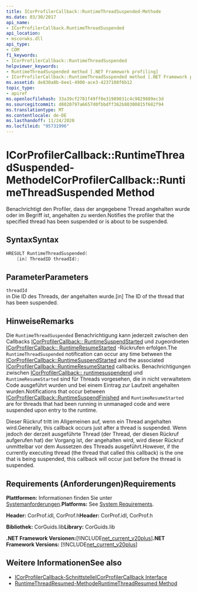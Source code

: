 ```yaml
---
title: ICorProfilerCallback::RuntimeThreadSuspended-Methode
ms.date: 03/30/2017
api_name:
- ICorProfilerCallback.RuntimeThreadSuspended
api_location:
- mscorwks.dll
api_type:
- COM
f1_keywords:
- ICorProfilerCallback::RuntimeThreadSuspended
helpviewer_keywords:
- RuntimeThreadSuspended method [.NET Framework profiling]
- ICorProfilerCallback::RuntimeThreadSuspended method [.NET Framework profiling]
ms.assetid: de830a8b-6ee1-4900-ace3-4237108f6b12
topic_type:
- apiref
ms.openlocfilehash: 33a39cf2781f49ff0e31989831c4c9829889ec3d
ms.sourcegitcommit: d8020797a6657d0fbbdff362b80300815f682f94
ms.translationtype: MT
ms.contentlocale: de-DE
ms.lasthandoff: 11/24/2020
ms.locfileid: "95731996"
---
```

# <a name="icorprofilercallbackruntimethreadsuspended-method"></a><span data-ttu-id="6203d-102">ICorProfilerCallback::RuntimeThreadSuspended-Methode</span><span class="sxs-lookup"><span data-stu-id="6203d-102">ICorProfilerCallback::RuntimeThreadSuspended Method</span></span>

<span data-ttu-id="6203d-103">Benachrichtigt den Profiler, dass der angegebene Thread angehalten wurde oder im Begriff ist, angehalten zu werden.</span><span class="sxs-lookup"><span data-stu-id="6203d-103">Notifies the profiler that the specified thread has been suspended or is about to be suspended.</span></span>  
  
## <a name="syntax"></a><span data-ttu-id="6203d-104">Syntax</span><span class="sxs-lookup"><span data-stu-id="6203d-104">Syntax</span></span>  
  
```cpp  
HRESULT RuntimeThreadSuspended(  
    [in] ThreadID threadId);  
```  
  
## <a name="parameters"></a><span data-ttu-id="6203d-105">Parameter</span><span class="sxs-lookup"><span data-stu-id="6203d-105">Parameters</span></span>  

 `threadId`  
 <span data-ttu-id="6203d-106">in Die ID des Threads, der angehalten wurde.</span><span class="sxs-lookup"><span data-stu-id="6203d-106">[in] The ID of the thread that has been suspended.</span></span>  
  
## <a name="remarks"></a><span data-ttu-id="6203d-107">Hinweise</span><span class="sxs-lookup"><span data-stu-id="6203d-107">Remarks</span></span>  

 <span data-ttu-id="6203d-108">Die `RuntimeThreadSuspended` Benachrichtigung kann jederzeit zwischen den Callbacks [ICorProfilerCallback:: RuntimeSuspendStarted](icorprofilercallback-runtimesuspendstarted-method.md) und zugeordneten [ICorProfilerCallback:: RuntimeResumeStarted](icorprofilercallback-runtimeresumestarted-method.md) -Rückrufen erfolgen.</span><span class="sxs-lookup"><span data-stu-id="6203d-108">The `RuntimeThreadSuspended` notification can occur any time between the [ICorProfilerCallback::RuntimeSuspendStarted](icorprofilercallback-runtimesuspendstarted-method.md) and the associated [ICorProfilerCallback::RuntimeResumeStarted](icorprofilercallback-runtimeresumestarted-method.md) callbacks.</span></span> <span data-ttu-id="6203d-109">Benachrichtigungen zwischen [ICorProfilerCallback:: runtimesuspendend](icorprofilercallback-runtimesuspendfinished-method.md) und `RuntimeResumeStarted` sind für Threads vorgesehen, die in nicht verwaltetem Code ausgeführt wurden und bei einem Eintrag zur Laufzeit angehalten wurden.</span><span class="sxs-lookup"><span data-stu-id="6203d-109">Notifications that occur between [ICorProfilerCallback::RuntimeSuspendFinished](icorprofilercallback-runtimesuspendfinished-method.md) and `RuntimeResumeStarted` are for threads that had been running in unmanaged code and were suspended upon entry to the runtime.</span></span>  
  
 <span data-ttu-id="6203d-110">Dieser Rückruf tritt im Allgemeinen auf, wenn ein Thread angehalten wird.</span><span class="sxs-lookup"><span data-stu-id="6203d-110">Generally, this callback occurs just after a thread is suspended.</span></span> <span data-ttu-id="6203d-111">Wenn jedoch der derzeit ausgeführte Thread (der Thread, der diesen Rückruf aufgerufen hat) der Vorgang ist, der angehalten wird, wird dieser Rückruf unmittelbar vor dem Aussetzen des Threads ausgeführt.</span><span class="sxs-lookup"><span data-stu-id="6203d-111">However, if the currently executing thread (the thread that called this callback) is the one that is being suspended, this callback will occur just before the thread is suspended.</span></span>  
  
## <a name="requirements"></a><span data-ttu-id="6203d-112">Requirements (Anforderungen)</span><span class="sxs-lookup"><span data-stu-id="6203d-112">Requirements</span></span>  

 <span data-ttu-id="6203d-113">**Plattformen:** Informationen finden Sie unter [Systemanforderungen](../../get-started/system-requirements.md).</span><span class="sxs-lookup"><span data-stu-id="6203d-113">**Platforms:** See [System Requirements](../../get-started/system-requirements.md).</span></span>  
  
 <span data-ttu-id="6203d-114">**Header:** CorProf.idl, CorProf.h</span><span class="sxs-lookup"><span data-stu-id="6203d-114">**Header:** CorProf.idl, CorProf.h</span></span>  
  
 <span data-ttu-id="6203d-115">**Bibliothek:** CorGuids.lib</span><span class="sxs-lookup"><span data-stu-id="6203d-115">**Library:** CorGuids.lib</span></span>  
  
 <span data-ttu-id="6203d-116">**.NET Framework Versionen:**[!INCLUDE[net_current_v20plus](../../../../includes/net-current-v20plus-md.md)]</span><span class="sxs-lookup"><span data-stu-id="6203d-116">**.NET Framework Versions:** [!INCLUDE[net_current_v20plus](../../../../includes/net-current-v20plus-md.md)]</span></span>  
  
## <a name="see-also"></a><span data-ttu-id="6203d-117">Weitere Informationen</span><span class="sxs-lookup"><span data-stu-id="6203d-117">See also</span></span>

- [<span data-ttu-id="6203d-118">ICorProfilerCallback-Schnittstelle</span><span class="sxs-lookup"><span data-stu-id="6203d-118">ICorProfilerCallback Interface</span></span>](icorprofilercallback-interface.md)
- [<span data-ttu-id="6203d-119">RuntimeThreadResumed-Methode</span><span class="sxs-lookup"><span data-stu-id="6203d-119">RuntimeThreadResumed Method</span></span>](icorprofilercallback-runtimethreadresumed-method.md)
